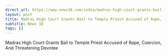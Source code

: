 ```yaml
---
direct_url: https://www.news18.com/india/madras-high-court-grants-bail-to-temple-priest-accused-of-rape-coercion-and-threatening-devotee-8937775.html
layout: post
title: Madras High Court Grants Bail to Temple Priest Accused of Rape, Coercion, And Threatening Devotee
subtitle: News 18
tags: []
---
```


Madras High Court Grants Bail to Temple Priest Accused of Rape, Coercion, And Threatening Devotee
